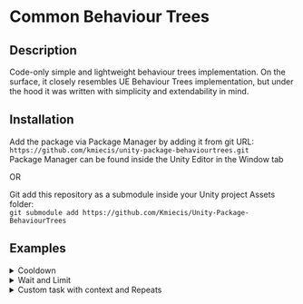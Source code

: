# Common Behaviour Trees

## Description

Code-only simple and lightweight behaviour trees implementation.
On the surface, it closely resembles UE Behaviour Trees implementation, but under the hood it was written with simplicity and extendability in mind.

## Installation

Add the package via Package Manager by adding it from git URL:  
`https://github.com/kmiecis/unity-package-behaviourtrees.git`  
Package Manager can be found inside the Unity Editor in the Window tab

OR

Git add this repository as a submodule inside your Unity project Assets folder:  
`git submodule add https://github.com/Kmiecis/Unity-Package-BehaviourTrees`

## Examples

<details>
<summary>Cooldown</summary>
<p>

#### Cooldown example. A tree that changes _color field to a random of three options between cooldowns.

```cs
return new BT_TreeNode()
    .WithTask(new BT_RandomNode()
        .WithTasks(
            new BT_CustomTask().WithOnStart(delegate { _color = Color.red; }),
            new BT_CustomTask().WithOnStart(delegate { _color = Color.green; }),
            new BT_CustomTask().WithOnStart(delegate { _color = Color.blue; })
        )
        .WithConditionals(new BT_Cooldown(2.0f))
    );
```

</p>
</details>

<details>
<summary>Wait and Limit</summary>
<p>

#### Wait and Limit example. A tree that changes _color field sequentially between three values each second and halts midway last awaiter.

```cs
return new BT_TreeNode()
    .WithTask(new BT_SequenceNode()
        .WithTasks(
            new BT_CustomTask().WithOnStart(delegate { _color = Color.red; }),
            new BT_Wait(1.0f),
            new BT_CustomTask().WithOnStart(delegate { _color = Color.green; }),
            new BT_Wait(1.0f),
            new BT_CustomTask().WithOnStart(delegate { _color = Color.blue; }),
            new BT_Wait(1.0f)
        )
        .WithConditionals(new BT_Limit(2.5f))
    );
```

</p>
</details>

<details>
<summary>Custom task with context and Repeats</summary>
<p>

#### Repeats example with custom contextual task. A tree does in sequence:
1. Changes _color field to a random of three options each frame for 3 seconds.
2. Changes _color field sequentially between three values each second 2 times.

```cs
private class ColorContext
{
    public Color color;
}

private class ChangeColorTask : BT_ATask<ColorContext>
{
    private readonly Color _color;

    public ChangeColorTask(ColorContext context, Color color) :
        base(context)
    {
        _color = color;
    }

    protected override BT_EStatus OnExecute()
    {
        _context.color = _color;
        return BT_EStatus.Success;
    }
}

private ColorContext _colorContext = new ColorContext();

private BT_ITask CreateBehaviourTree()
{
    return new BT_TreeNode()
        .WithTask(new BT_SequenceNode()
            .WithTasks(
                new BT_RandomNode()
                    .WithTasks(
                        new ChangeColorTask(_colorContext, Color.red),
                        new ChangeColorTask(_colorContext, Color.green),
                        new ChangeColorTask(_colorContext, Color.blue)
                    )
                    .WithDecorators(new BT_RepeatFor(3.0f)),
                new BT_SequenceNode()
                    .WithTasks(
                        new ChangeColorTask(_colorContext, Color.red),
                        new BT_Wait(1.0f),
                        new ChangeColorTask(_colorContext, Color.green),
                        new BT_Wait(1.0f),
                        new ChangeColorTask(_colorContext, Color.blue),
                        new BT_Wait(1.0f)
                    )
                    .WithDecorators(new BT_Repeat(2))
            )
        );
}
```

</p>
</details>
